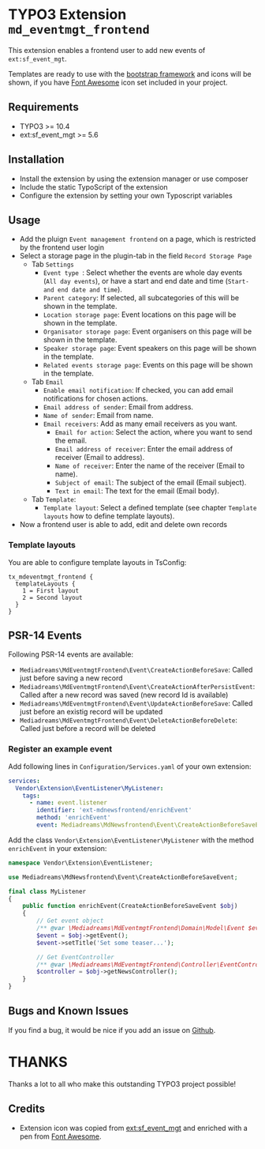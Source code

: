 # TYPO3 Extension ``md_eventmgt_frontend``

This extension enables a frontend user to add new events of  ``ext:sf_event_mgt``.

Templates are ready to use with the [bootstrap framework](https://getbootstrap.com/) and icons will be shown, if you have [Font Awesome](https://fontawesome.com/) icon set included in your project.

## Requirements

- TYPO3 >= 10.4
- ext:sf_event_mgt >= 5.6

## Installation

- Install the extension by using the extension manager or use composer
- Include the static TypoScript of the extension
- Configure the extension by setting your own Typoscript variables

## Usage

- Add the pluign ``Event management frontend`` on a page, which is restricted by the frontend user login
- Select a storage page in the plugin-tab in the field ``Record Storage Page``
    - Tab `Settings`
        - `Event type `: Select whether the events are whole day events (`All day events`), or have a start and end date and time (`Start- and end date and time`).
        - `Parent category`: If selected, all subcategories of this will be shown in the template.
        - `Location storage page`: Event locations on this page will be shown in the template.
        - `Organisator storage page`: Event organisers on this page will be shown in the template.
        - `Speaker storage page`: Event speakers on this page will be shown in the template.
        - `Related events storage page`: Events on this page will be shown in the template.
    - Tab `Email`
        - `Enable email notification`: If checked, you can add email notifications for chosen actions.
        - `Email address of sender`: Email from address.
        - `Name of sender`: Email from name.
        - `Email receivers`: Add as many email receivers as you want.
            - `Email for action`: Select the action, where you want to send the email.
            - `Email address of receiver`: Enter the email address of receiver (Email to address).
            - `Name of receiver`: Enter the name of the receiver (Email to name).
            - `Subject of email`: The subject of the email (Email subject).
            - `Text in email`: The text for the email (Email body).
    - Tab `Template`:
        - `Template layout`: Select a defined template (see chapter `Template layouts` how to define template layouts).
- Now a frontend user is able to add, edit and delete own records

### Template layouts

You are able to configure template layouts in TsConfig:

```
tx_mdeventmgt_frontend {
  templateLayouts {
    1 = First layout
    2 = Second layout
  }
}
```

## PSR-14 Events

Following PSR-14 events are available:

- `Mediadreams\MdEventmgtFrontend\Event\CreateActionBeforeSave`: Called just before saving a new record
- `Mediadreams\MdEventmgtFrontend\Event\CreateActionAfterPersistEvent`: Called after a new record was saved (new record Id is available)
- `Mediadreams\MdEventmgtFrontend\Event\UpdateActionBeforeSave`: Called just before an existig record will be updated
- `Mediadreams\MdEventmgtFrontend\Event\DeleteActionBeforeDelete`: Called just before a record will be deleted

### Register an example event

Add following lines in `Configuration/Services.yaml` of your own extension:

```yaml
services:
  Vendor\Extension\EventListener\MyListener:
    tags:
      - name: event.listener
        identifier: 'ext-mdnewsfrontend/enrichEvent'
        method: 'enrichEvent'
        event: Mediadreams\MdNewsfrontend\Event\CreateActionBeforeSaveEvent
```

Add the class `Vendor\Extension\EventListener\MyListener` with the method `enrichEvent` in your extension:

```php
namespace Vendor\Extension\EventListener;

use Mediadreams\MdNewsfrontend\Event\CreateActionBeforeSaveEvent;

final class MyListener
{
    public function enrichEvent(CreateActionBeforeSaveEvent $obj)
    {
        // Get event object
        /** @var \Mediadreams\MdEventmgtFrontend\Domain\Model\Event $event */
        $event = $obj->getEvent();
        $event->setTitle('Set some teaser...');

        // Get EventController
        /** @var \Mediadreams\MdEventmgtFrontend\Controller\EventController $controller */
        $controller = $obj->getNewsController();
    }
}

```

## Bugs and Known Issues
If you find a bug, it would be nice if you add an issue on [Github](https://github.com/cdaecke/md_eventmgt_frontend/issues).

# THANKS

Thanks a lot to all who make this outstanding TYPO3 project possible!

## Credits

- Extension icon was copied from [ext:sf_event_mgt](https://github.com/derhansen/sf_event_mgt) and enriched with a pen from [Font Awesome](https://fontawesome.com/icons/pencil-alt?style=solid).
